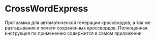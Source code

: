 # CrossWordExpress
Программа для автоматической генерации кроссвордов, а так же разгадывания и печати сохраненных кроссвордов.
Полноценная инструкция по применению содержится в самом приложении.
